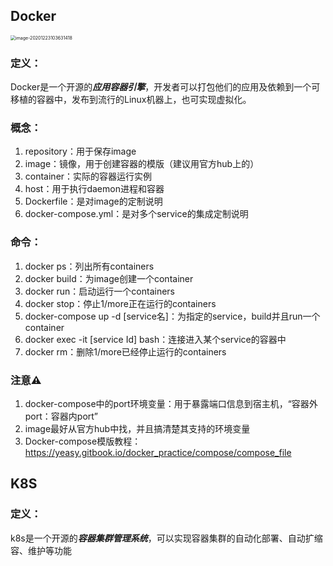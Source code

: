 ## Docker

<img src="/Users/lugao/Library/Application Support/typora-user-images/image-20201223103631418.png" alt="image-20201223103631418" style="zoom:50%;" />

### 定义：

Docker是一个开源的***应用容器引擎***，开发者可以打包他们的应用及依赖到一个可移植的容器中，发布到流行的Linux机器上，也可实现虚拟化。

### 概念：

1. repository：用于保存image
2. image：镜像，用于创建容器的模版（建议用官方hub上的）
3. container：实际的容器运行实例
4. host：用于执行daemon进程和容器
5. Dockerfile：是对image的定制说明
6. docker-compose.yml：是对多个service的集成定制说明

### 命令：

1. docker ps：列出所有containers
2. docker build：为image创建一个container
3. docker run：启动运行一个containers
4. docker stop：停止1/more正在运行的containers
5. docker-compose up -d [service名]：为指定的service，build并且run一个container
6. docker exec -it [service Id] bash：连接进入某个service的容器中
7. docker rm：删除1/more已经停止运行的containers



### 注意⚠️

1. docker-compose中的port环境变量：用于暴露端口信息到宿主机，“容器外port：容器内port”
2. image最好从官方hub中找，并且搞清楚其支持的环境变量
3. Docker-compose模版教程：https://yeasy.gitbook.io/docker_practice/compose/compose_file



## K8S

### 定义：

k8s是一个开源的***容器集群管理系统***，可以实现容器集群的自动化部署、自动扩缩容、维护等功能

